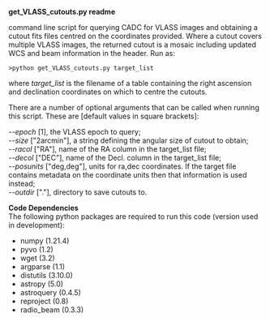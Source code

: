 **get_VLASS_cutouts.py readme**

command line script for querying CADC for VLASS images and obtaining a cutout fits files centred on the coordinates provided. Where a cutout covers multiple VLASS images, the returned cutout is a mosaic including updated WCS and beam information in the header. Run as: 

    >python get_VLASS_cutouts.py target_list

where *target_list* is the filename of a table containing the right ascension and declination coordinates on which to centre the cutouts. 

There are a number of optional arguments that can be called when running this script. These are [default values in square brackets]:

*--epoch* [1], the VLASS epoch to query;\
*--size* ["2arcmin"], a string defining the angular size of cutout to obtain;\
*--racol* ["RA"], name of the RA column in the target_list file;\
*--decol* ["DEC"], name of the Decl. column in the target_list file;\
*--posunits* ["deg,deg"], units for ra,dec coordinates. If the target file contains metadata on the coordinate units then that information is used instead;\
*--outdir* ["."], directory to save cutouts to.


**Code Dependencies**\
The following python packages are required to run this code (version used in development):
* numpy (1.21.4)
* pyvo (1.2)
* wget (3.2)
* argparse (1.1)
* distutils (3.10.0)
* astropy (5.0)
* astroquery (0.4.5)
* reproject (0.8)
* radio_beam (0.3.3)
